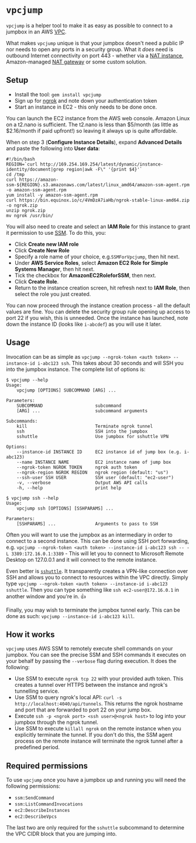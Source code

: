 # `vpcjump`

`vpcjump` is a helper tool to make it as easy as possible to connect to a jumpbox in an AWS [VPC](https://aws.amazon.com/vpc/). 

What makes `vpcjump` unique is that your jumpbox doesn't need a public IP nor needs to open any ports in a security group. What it _does_ need is outbound Internet connectivity on port 443 - whether via a [NAT instance](http://docs.aws.amazon.com/AmazonVPC/latest/UserGuide/VPC_NAT_Instance.html), Amazon-managed [NAT gateway](http://docs.aws.amazon.com/AmazonVPC/latest/UserGuide/vpc-nat-gateway.html) or some custom solution. 

## Setup

* Install the tool: `gem install vpcjump`
* Sign up for [ngrok](https://ngrok.com/) and note down your authentication token
* Start an instance in EC2 - this only needs to be done once.

You can launch the EC2 instance from the AWS web console. Amazon Linux on a t2.nano is sufficient. The t2.nano is less than $5/month (as little as $2.16/month if paid upfront!) so leaving it always up is quite affordable.

When on step 3 (**Configure Instance Details**), expand **Advanced Details** and paste the following into **User data**:

```
#!/bin/bash
REGION=`curl http://169.254.169.254/latest/dynamic/instance-identity/document|grep region|awk -F\" '{print $4}'`
cd /tmp
curl https://amazon-ssm-${REGION}.s3.amazonaws.com/latest/linux_amd64/amazon-ssm-agent.rpm -o amazon-ssm-agent.rpm
yum install -y amazon-ssm-agent.rpm
curl https://bin.equinox.io/c/4VmDzA7iaHb/ngrok-stable-linux-amd64.zip -o ngrok.zip
unzip ngrok.zip
mv ngrok /usr/bin/
```

You will also need to create and select an **IAM Role** for this instance to grant it permission to use [SSM](http://docs.aws.amazon.com/ssm/latest/APIReference/Welcome.html). To do this, you:

* Click **Create new IAM role**
* Click **Create New Role**
* Specify a role name of your choice, e.g.`SSMForVpcjump`, then hit next.
* Under **AWS Service Roles**, select **Amazon EC2 Role for Simple Systems Manager**, then hit next.
* Tick the checkbox for **AmazonEC2RoleforSSM**, then next.
* Click **Create Role**.
* Return to the instance creation screen, hit refresh next to **IAM Role**, then select the role you just created.

You can now proceed through the instance creation process - all the default values are fine. You can delete the security group rule opening up access to port 22 if you wish, this is unneeded. Once the instance has launched, note down the instance ID (looks like `i-abcdef`) as you will use it later.

## Usage

Invocation can be as simple as `vpcjump --ngrok-token <auth token> --instance-id i-abc123 ssh`. This takes about 30 seconds and will SSH you into the jumpbox instance. The complete list of options is:

```
$ vpcjump --help
Usage:
    vpcjump [OPTIONS] SUBCOMMAND [ARG] ...

Parameters:
    SUBCOMMAND                    subcommand
    [ARG] ...                     subcommand arguments

Subcommands:
    kill                          Terminate ngrok tunnel
    ssh                           SSH into the jumpbox
    sshuttle                      Use jumpbox for sshuttle VPN

Options:
    --instance-id INSTANCE ID     EC2 instance id of jump box (e.g. i-abc123)
    --name INSTANCE NAME          EC2 instance name of jump box
    --ngrok-token NGROK TOKEN     ngrok auth token
    --ngrok-region NGROK REGION   ngrok region (default: "us")
    --ssh-user SSH USER           SSH user (default: "ec2-user")
    -v, --verbose                 Output AWS API calls
    -h, --help                    print help
    
$ vpcjump ssh --help
Usage:
    vpcjump ssh [OPTIONS] [SSHPARAMS] ...

Parameters:
    [SSHPARAMS] ...               Arguments to pass to SSH
```

Often you will want to use the jumpbox as an intermediary in order to connect to a second instance. This can be done using SSH port forwarding, e.g. `vpcjump --ngrok-token <auth token> --instance-id i-abc123 ssh -- -L 3389:172.16.0.1:3389` - This will let you to connect to Microsoft Remote Desktop on 127.0.0.1 and it will connect to the remote instance.

Even better is [`sshuttle`](http://sshuttle.readthedocs.io/en/stable/). It transparently creates a VPN-like connection over SSH and allows you to connect to resources within the VPC directly. Simply type `vpcjump --ngrok-token <auth token> --instance-id i-abc123 sshuttle`. Then you can type something like `ssh ec2-user@172.16.0.1` in another window and you're in. 👍

Finally, you may wish to terminate the jumpbox tunnel early. This can be done as such: `vpcjump --instance-id i-abc123 kill`. 

## How it works

`vpcjump` uses AWS SSM to remotely execute shell commands on your jumpbox. You can see the precise SSM and SSH commands it executes on your behalf by passing the `--verbose` flag during execution. It does the following:

* Use SSM to execute `ngrok tcp 22` with your provided auth token. This creates a tunnel over HTTPS between the instance and ngrok's tunnelling service.
* Use SSM to query ngrok's local API: `curl -s http://localhost:4040/api/tunnels`. This returns the ngrok hostname and port that are forwarded to port 22 on your jump box.
* Execute `ssh -p <ngrok port> <ssh user>@<ngrok host>` to log into your jumpbox through the ngrok tunnel. 
* Use SSM to execute `killall ngrok` on the remote instance when you explicitly terminate the tunnel. If you don't do this, the SSM agent process on the remote instance will terminate the ngrok tunnel after a predefined period.


## Required permissions

To use `vpcjump` once you have a jumpbox up and running you will need the following permissions:

* `ssm:SendCommand`
* `ssm:ListCommandInvocations`
* `ec2:DescribeInstances`
* `ec2:DescribeVpcs`

The last two are only required for the `sshuttle` subcommand to determine the VPC CIDR block that you are jumping into.
